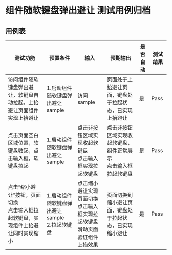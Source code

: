 # 组件随软键盘弹出避让 测试用例归档

## 用例表

| 测试功能                                          | 预置条件                             | 输入                                             | 预期输出                                 | 是否自动 |测试结果|
|-----------------------------------------------|----------------------------------|------------------------------------------------|--------------------------------------|------|--------------------------------|
| 访问组件随软键盘弹出避让，软键盘自动拉起，上抬避让页面组件实现上抬避让           | 1.启动组件随软键盘弹出避让sample             | 访问sample                                       | 页面处于上抬避让页面，键盘处于拉起状态，已实现上抬避让          | 是    |Pass|
| 点击页面空白区域位置，软键盘收起，点击输入框，软键盘拉起                  | 1.启动组件随软键盘弹出避让sample             | 点击非按钮区域实现收起软键盘<br/>点击输入框实现拉起软键盘                | 点击非按钮区域实现收起软键盘，组件正常展示<br/>点击输入框拉起软键盘 | 是    |Pass|
| 点击“缩小避让”按钮，页面切换<br/>点击输入框拉起软键盘，实现组件上抬避让同时实现缩小 | 1.启动组件随软键盘弹出避让sample<br/>2.拉起软键盘 | 点击缩小避让实现页面切换<br/>点击输入框实现拉起软键盘<br/>滑动页面验证组件上抬效果 | 页面切换到缩小避让页面，键盘处于拉起状态，已实现缩小避让         | 是    |Pass|